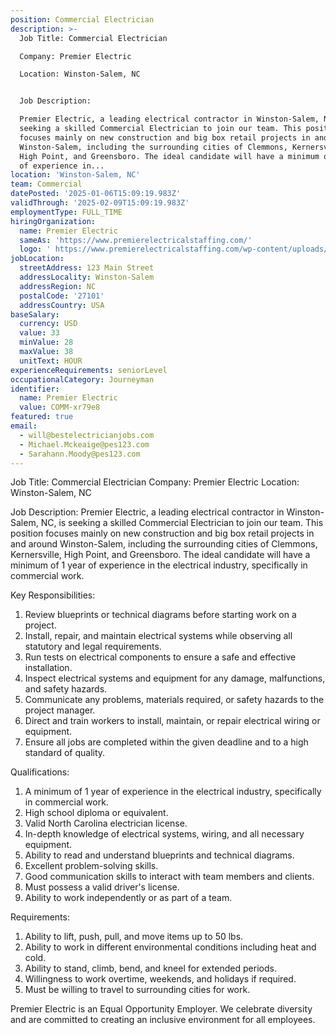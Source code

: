 ```yaml
---
position: Commercial Electrician
description: >-
  Job Title: Commercial Electrician

  Company: Premier Electric

  Location: Winston-Salem, NC


  Job Description:

  Premier Electric, a leading electrical contractor in Winston-Salem, NC, is
  seeking a skilled Commercial Electrician to join our team. This position
  focuses mainly on new construction and big box retail projects in and around
  Winston-Salem, including the surrounding cities of Clemmons, Kernersville,
  High Point, and Greensboro. The ideal candidate will have a minimum of 1 year
  of experience in...
location: 'Winston-Salem, NC'
team: Commercial
datePosted: '2025-01-06T15:09:19.983Z'
validThrough: '2025-02-09T15:09:19.983Z'
employmentType: FULL_TIME
hiringOrganization:
  name: Premier Electric
  sameAs: 'https://www.premierelectricalstaffing.com/'
  logo: ' https://www.premierelectricalstaffing.com/wp-content/uploads/2020/05/Premier-Electrical-Staffing-logo.png'
jobLocation:
  streetAddress: 123 Main Street
  addressLocality: Winston-Salem
  addressRegion: NC
  postalCode: '27101'
  addressCountry: USA
baseSalary:
  currency: USD
  value: 33
  minValue: 28
  maxValue: 38
  unitText: HOUR
experienceRequirements: seniorLevel
occupationalCategory: Journeyman
identifier:
  name: Premier Electric
  value: COMM-xr79e8
featured: true
email:
  - will@bestelectricianjobs.com
  - Michael.Mckeaige@pes123.com
  - Sarahann.Moody@pes123.com
---
```




Job Title: Commercial Electrician
Company: Premier Electric
Location: Winston-Salem, NC

Job Description:
Premier Electric, a leading electrical contractor in Winston-Salem, NC, is seeking a skilled Commercial Electrician to join our team. This position focuses mainly on new construction and big box retail projects in and around Winston-Salem, including the surrounding cities of Clemmons, Kernersville, High Point, and Greensboro. The ideal candidate will have a minimum of 1 year of experience in the electrical industry, specifically in commercial work.

Key Responsibilities:

1. Review blueprints or technical diagrams before starting work on a project.
2. Install, repair, and maintain electrical systems while observing all statutory and legal requirements.
3. Run tests on electrical components to ensure a safe and effective installation.
4. Inspect electrical systems and equipment for any damage, malfunctions, and safety hazards.
5. Communicate any problems, materials required, or safety hazards to the project manager.
6. Direct and train workers to install, maintain, or repair electrical wiring or equipment.
7. Ensure all jobs are completed within the given deadline and to a high standard of quality.

Qualifications:

1. A minimum of 1 year of experience in the electrical industry, specifically in commercial work.
2. High school diploma or equivalent.
3. Valid North Carolina electrician license.
4. In-depth knowledge of electrical systems, wiring, and all necessary equipment.
5. Ability to read and understand blueprints and technical diagrams.
6. Excellent problem-solving skills.
7. Good communication skills to interact with team members and clients.
8. Must possess a valid driver's license.
9. Ability to work independently or as part of a team.

Requirements:

1. Ability to lift, push, pull, and move items up to 50 lbs.
2. Ability to work in different environmental conditions including heat and cold.
3. Ability to stand, climb, bend, and kneel for extended periods.
4. Willingness to work overtime, weekends, and holidays if required.
5. Must be willing to travel to surrounding cities for work.

Premier Electric is an Equal Opportunity Employer. We celebrate diversity and are committed to creating an inclusive environment for all employees.
